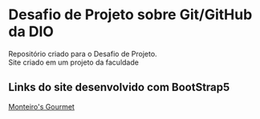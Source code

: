 # Desafio de Projeto sobre Git/GitHub da DIO
 Repositório criado para o Desafio de Projeto. <br>
 Site criado em um projeto da faculdade

## Links do site desenvolvido com BootStrap5
[Monteiro's Gourmet](https://monteiros-gourmet.netlify.app/)
